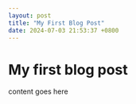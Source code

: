 ```yaml
---
layout: post
title: "My First Blog Post"
date: 2024-07-03 21:53:37 +0800
---
```


# My first blog post

content goes here
